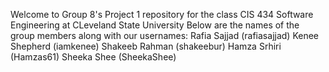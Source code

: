 Welcome to Group 8's Project 1 repository for the class CIS 434 Software Engineering at CLeveland State University
Below are the names of the group members along with our usernames:
Rafia Sajjad (rafiasajjad)
Kenee Shepherd (iamkenee)
Shakeeb Rahman (shakeebur)
Hamza Srhiri (Hamzas61)
Sheeka Shee (SheekaShee)
